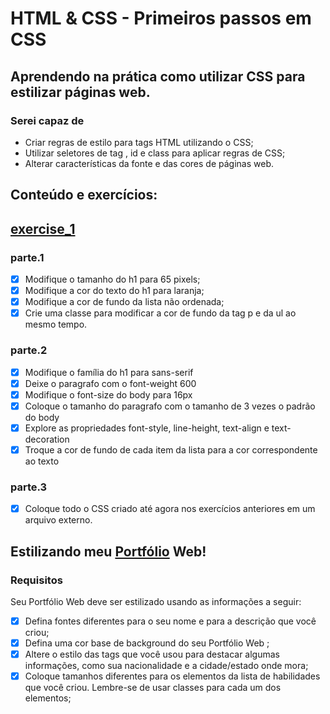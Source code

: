 # HTML & CSS - Primeiros passos em CSS
## Aprendendo na prática como utilizar CSS para estilizar páginas web.

### Serei capaz de
- Criar regras de estilo para tags HTML utilizando o CSS;
- Utilizar seletores de tag , id e class para aplicar regras de CSS;
- Alterar características da fonte e das cores de páginas web.

## Conteúdo e exercícios:
## [exercise_1](exercise_1.html)
### parte.1
- [x] Modifique o tamanho do h1 para 65 pixels;
- [x] Modifique a cor do texto do h1 para laranja;
- [x] Modifique a cor de fundo da lista não ordenada;
- [x] Crie uma classe para modificar a cor de fundo da tag p e da ul ao mesmo tempo.
### parte.2
- [x] Modifique o família do h1 para sans-serif
- [x] Deixe o paragrafo com o font-weight 600
- [x] Modifique o font-size do body para 16px
- [x] Coloque o tamanho do paragrafo com o tamanho de 3 vezes o padrão do body
- [x] Explore as propriedades font-style, line-height, text-align e text-decoration
- [x] Troque a cor de fundo de cada item da lista para a cor correspondente ao texto
### parte.3
- [x] Coloque todo o CSS criado até agora nos exercícios anteriores em um arquivo externo.

## Estilizando meu [Portfólio](https://palenske.github.io/portfolio/) Web!
### Requisitos
Seu Portfólio Web deve ser estilizado usando as informações a seguir:
- [x] Defina fontes diferentes para o seu nome e para a descrição que você criou;
- [x] Defina uma cor base de background do seu Portfólio Web ;
- [x] Altere o estilo das tags que você usou para destacar algumas informações, como sua nacionalidade e a cidade/estado onde mora;
- [x] Coloque tamanhos diferentes para os elementos da lista de habilidades que você criou. Lembre-se de usar classes para cada um dos elementos;
